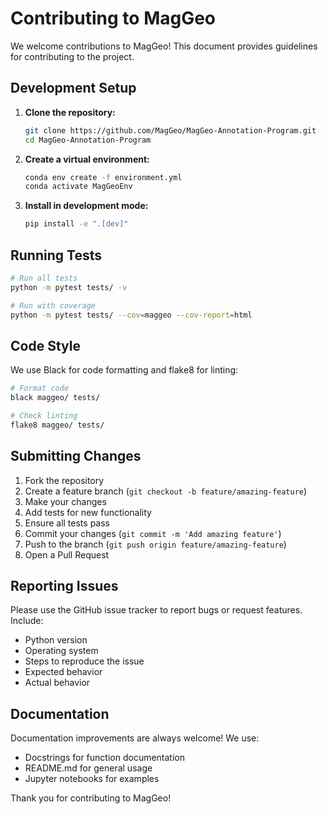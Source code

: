 # Contributing to MagGeo

We welcome contributions to MagGeo! This document provides guidelines for contributing to the project.

## Development Setup

1. **Clone the repository:**
   ```bash
   git clone https://github.com/MagGeo/MagGeo-Annotation-Program.git
   cd MagGeo-Annotation-Program
   ```

2. **Create a virtual environment:**
   ```bash
   conda env create -f environment.yml
   conda activate MagGeoEnv
   ```

3. **Install in development mode:**
   ```bash
   pip install -e ".[dev]"
   ```

## Running Tests

```bash
# Run all tests
python -m pytest tests/ -v

# Run with coverage
python -m pytest tests/ --cov=maggeo --cov-report=html
```

## Code Style

We use Black for code formatting and flake8 for linting:

```bash
# Format code
black maggeo/ tests/

# Check linting
flake8 maggeo/ tests/
```

## Submitting Changes

1. Fork the repository
2. Create a feature branch (`git checkout -b feature/amazing-feature`)
3. Make your changes
4. Add tests for new functionality
5. Ensure all tests pass
6. Commit your changes (`git commit -m 'Add amazing feature'`)
7. Push to the branch (`git push origin feature/amazing-feature`)
8. Open a Pull Request

## Reporting Issues

Please use the GitHub issue tracker to report bugs or request features. Include:
- Python version
- Operating system
- Steps to reproduce the issue
- Expected behavior
- Actual behavior

## Documentation

Documentation improvements are always welcome! We use:
- Docstrings for function documentation
- README.md for general usage
- Jupyter notebooks for examples

Thank you for contributing to MagGeo!
